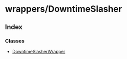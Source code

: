 # wrappers/DowntimeSlasher

## Index

### Classes

* [DowntimeSlasherWrapper](../classes/_wrappers_downtimeslasher_.downtimeslasherwrapper.md)

